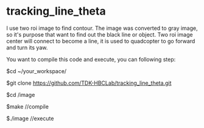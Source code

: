 # tracking_line_theta
I use two roi image to find contour. The image was converted to gray image, so it's purpose that want to find out the black line or object. Two roi image center will connect to become a line, it is used to quadcopter to go forward and turn its yaw. 



You want to compile this code and execute, you can following step: 

$cd ~/your_workspace/  


$git clone https://github.com/TDK-HBCLab/tracking_line_theta.git

$cd /image

$make  //compile

$./image  //execute
